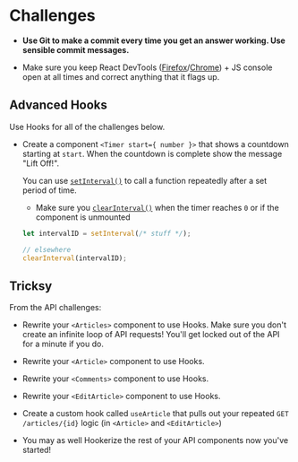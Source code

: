 # Challenges

- **Use Git to make a commit every time you get an answer working. Use sensible commit messages.**

- Make sure you keep React DevTools ([Firefox](https://addons.mozilla.org/en-US/firefox/addon/react-devtools/)/[Chrome](https://chrome.google.com/webstore/detail/react-developer-tools/fmkadmapgofadopljbjfkapdkoienihi)) + JS console open at all times and correct anything that it flags up.

## Advanced Hooks

Use Hooks for all of the challenges below.

- Create a component `<Timer start={ number }>` that shows a countdown starting at `start`. When the countdown is complete show the message "Lift Off!".

    You can use [`setInterval()`](https://developer.mozilla.org/en-US/docs/Web/API/WindowOrworkerGlobalScope/setInterval) to call a function repeatedly after a set period of time.

    - Make sure you [`clearInterval()`](https://developer.mozilla.org/en-US/docs/Web/API/WindowOrWorkerGlobalScope/clearInterval)  when the timer reaches `0` or if the component is unmounted

    ```js
    let intervalID = setInterval(/* stuff */);

    // elsewhere
    clearInterval(intervalID);
    ```

## Tricksy

From the API challenges:

- Rewrite your `<Articles>` component to use Hooks. Make sure you don't create an infinite loop of API requests! You'll get locked out of the API for a minute if you do.

- Rewrite your `<Article>` component to use Hooks.

- Rewrite your `<Comments>` component to use Hooks.

- Rewrite your `<EditArticle>` component to use Hooks.

- Create a custom hook called `useArticle` that pulls out your repeated `GET /articles/{id}` logic (in `<Article>` and `<EditArticle>`)

- You may as well Hookerize the rest of your API components now you've started!
